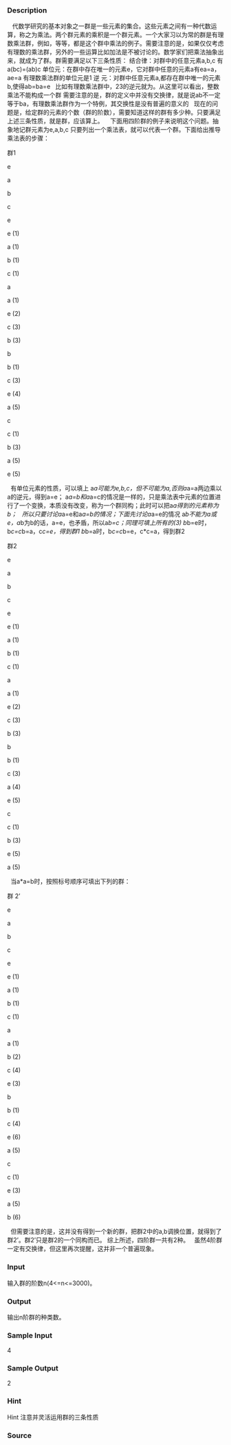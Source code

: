 
### Description
   代数学研究的基本对象之一群是一些元素的集合。这些元素之间有一种代数运算，称之为乘法。两个群元素的乘积是一个群元素。一个大家习以为常的群是有理数乘法群，例如，等等，都是这个群中乘法的例子。需要注意的是，如果仅仅考虑有理数的乘法群，另外的一些运算比如加法是不被讨论的。数学家们把乘法抽象出来，就成为了群。群需要满足以下三条性质：
结合律：对群中的任意元素a,b,c 有 a(bc)=(ab)c
单位元：在群中存在唯一的元素e，它对群中任意的元素a有ea=a，ae=a
有理数乘法群的单位元是1
逆 元：对群中任意元素a,都存在群中唯一的元素b,使得ab=ba=e
 
比如有理数乘法群中，23的逆元就为。从这里可以看出，整数乘法不能构成一个群
需要注意的是，群的定义中并没有交换律，就是说ab不一定等于ba，有理数乘法群作为一个特例，其交换性是没有普遍的意义的
 
现在的问题是，给定群的元素的个数（群的阶数），需要知道这样的群有多少种。只要满足上述三条性质，就是群，应该算上。
   
下面用四阶群的例子来说明这个问题。抽象地记群元素为e,a,b,c 只要列出一个乘法表，就可以代表一个群。下面给出推导乘法表的步骤：





群1


e


a


b


c




e


e (1)


a (1)


b (1)


c (1)




a


a (1)


e (2)


c (3)


b (3)




b


b (1)


c (3)


e (4)


a (5)




c


c (1)


b (3)


a (5)


e (5)





 
有单位元素的性质，可以填上
a*a可能为e,b,c，但不可能为a,否则a*a=a两边乘以a的逆元，得到a=e；
a*a=b和a*a=c的情况是一样的，只是乘法表中元素的位置进行了一个变换，本质没有改变，称为一个群同构；此时可以把a*a得到的元素称为b；
 
所以只要讨论a*a=e和a*a=b的情况；下面先讨论a*a=e的情况
a*b不能为a或e，a*b为b的话，a=e，也矛盾，所以a*b=c；同理可填上所有的(3)
b*b=e时，b*c=c*b=a，c*c=e，得到群1
b*b=a时，b*c=c*b=e，c*c=a，得到群2
 





群2


e


a


b


c




e


e (1)


a (1)


b (1)


c (1)




a


a (1)


e (2)


c (3)


b (3)




b


b (1)


c (3)


a (4)


e (5)




c


c (1)


b (3)


e (5)


a (5)





 
当a*a=b时，按照标号顺序可填出下列的群：





群 2’


e


a


b


c




e


e (1)


a (1)


b (1)


c (1)




a


a (1)


b (2)


c (4)


e (3)




b


b (1)


c (4)


e (6)


a (5)




c


c (1)


e (3)


a (5)


b (6)





 
但需要注意的是，这并没有得到一个新的群，把群2中的a,b调换位置，就得到了群2’。群2’只是群2的一个同构而已。
综上所述，四阶群一共有2种。
 
虽然4阶群一定有交换律，但这里再次提醒，这并非一个普遍现象。
 
### Input
输入群的阶数n(4<=n<=3000)。 
 
### Output
输出n阶群的种类数。
 
### Sample Input
4


### Sample Output
2

### Hint

Hint
注意并灵活运用群的三条性质
### Source
